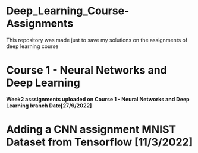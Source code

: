 # Deep_Learning_Course-Assignments
This repository was made just to save my solutions on the assignments of deep learning course <br>
<h1><b>Course 1 - Neural Networks and Deep Learning</b></h1>
<b>Week2 asssignments uploaded on Course 1 - Neural Networks and Deep Learning branch Date[27/9/2022]</b>
<h1><b>Adding a CNN assignment MNIST Dataset from Tensorflow [11/3/2022]</b></h1>
